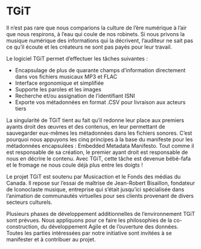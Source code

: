 # TGiT
Il n’est pas rare que nous comparions la culture de l’ère numérique à l’air que nous respirons, à l’eau qui coule de nos robinets. Si nous privons la musique numérique des informations qui la décrivent, l’auditeur ne sait pas ce qu’il écoute et les créateurs ne sont pas payés pour leur travail.

Le logiciel TGiT permet d’effectuer les tâches suivantes :

* Encapsulage de plus de quarante champs d’information directement dans vos fichiers musicaux MP3 et FLAC
* Interface ergonomique et simplifiée
* Supporte les paroles et les images
* Recherche et/ou assignation de l’identifiant ISNI
* Exporte vos métadonnées en format .CSV pour livraison aux acteurs tiers

La singularité de TGiT tient au fait qu’il redonne leur place aux premiers ayants droit des œuvres et des contenus, en leur permettant de sauvegarder eux-mêmes les métadonnées dans les fichiers sonores. C’est pourquoi nous appuyons les cinq principes à la base du manifeste pour les métadonnées encapsulées : Embedded Metadata Manifesto. Tout comme il est responsable de sa création, le premier ayant droit est responsable de nous en décrire le contenu. Avec TGiT, cette tâche est devenue bébé-fafa et le fromage ne nous coule déjà plus entre les doigts !

Le projet TGiT est soutenu par Musicaction et le Fonds des médias du Canada. Il repose sur l’essai de maîtrise de Jean-Robert Bisaillon, fondateur de Iconoclaste musique, entreprise qui s’était jusqu’ici spécialisée dans l’animation de communautés virtuelles pour ses clients provenant de divers secteurs culturels.

Plusieurs phases de développement additionnelles de l’environnement TGiT sont prévues. Nous appliquons pour ce faire les philosophies de la co-construction, du développement Agile et de l’ouverture des données. Toutes les parties intéressées par notre initiative sont invitées à se manifester et à contribuer au projet.
